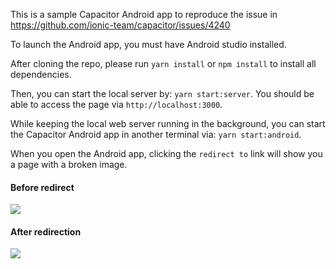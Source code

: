 This is a sample Capacitor Android app to reproduce the issue in https://github.com/ionic-team/capacitor/issues/4240

To launch the Android app, you must have Android studio installed.

After cloning the repo, please run `yarn install` or `npm install` to install all dependencies.

Then, you can start the local server by: `yarn start:server`. You should be able to access the page via `http://localhost:3000`.

While keeping the local web server running in the background, you can start the Capacitor Android app in another terminal via: `yarn start:android`.

When you open the Android app, clicking the `redirect to` link will show you a page with a broken image.

#### Before redirect

![](https://i.ibb.co/Czysxjs/Screen-Shot-2021-02-24-at-4-31-21-pm.png)

#### After redirection

![](https://i.ibb.co/rxCQdWv/Screen-Shot-2021-02-24-at-4-31-30-pm.png)
